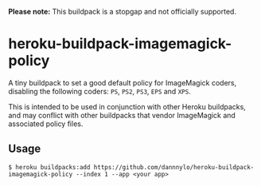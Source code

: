 **Please note:** This buildpack is a stopgap and not officially supported.

# heroku-buildpack-imagemagick-policy

A tiny buildpack to set a good default policy for ImageMagick coders, disabling the following coders: `PS`, `PS2`, `PS3`, `EPS` and `XPS`.

This is intended to be used in conjunction with other Heroku buildpacks, and may conflict with other buildpacks that vendor ImageMagick and associated policy files.

## Usage

```shell
$ heroku buildpacks:add https://github.com/dannnylo/heroku-buildpack-imagemagick-policy --index 1 --app <your app>
```
